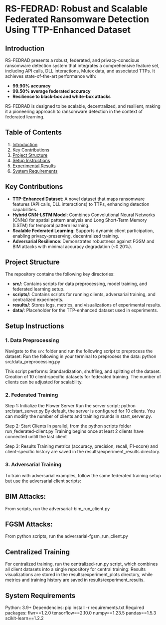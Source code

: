 # RS-FEDRAD: Robust and Scalable Federated Ransomware Detection Using TTP-Enhanced Dataset

## Introduction
RS-FEDRAD presents a robust, federated, and privacy-conscious ransomware detection system that integrates a comprehensive feature set, including API calls, DLL interactions, Mutex data, and associated TTPs. It achieves state-of-the-art performance with:

- **99.90% accuracy**
- **99.50% average federated accuracy**
- **Resilience to black-box and white-box attacks**

RS-FEDRAD is designed to be scalable, decentralized, and resilient, making it a pioneering approach to ransomware detection in the context of federated learning.

## Table of Contents
1. [Introduction](#introduction)
2. [Key Contributions](#key-contributions)
3. [Project Structure](#project-structure)
4. [Setup Instructions](#setup-instructions)
5. [Experimental Results](#experimental-results)
6. [System Requirements](#system-requirements)

## Key Contributions
- **TTP-Enhanced Dataset**: A novel dataset that maps ransomware features (API calls, DLL interactions) to TTPs, enhancing detection capabilities.
- **Hybrid CNN-LSTM Model**: Combines Convolutional Neural Networks (CNNs) for spatial pattern analysis and Long Short-Term Memory (LSTM) for temporal pattern learning.
- **Scalable Federated Learning**: Supports dynamic client participation, enabling privacy-preserving, decentralized training.
- **Adversarial Resilience**: Demonstrates robustness against FGSM and BIM attacks with minimal accuracy degradation (~0.20%).

## Project Structure
The repository contains the following key directories:
- **src/**: Contains scripts for data preprocessing, model training, and federated learning setup.
- **scripts/**: Contains scripts for running clients, adversarial training, and centralized experiments.
- **results/**: Stores logs, metrics, and visualizations of experimental results.
- **data/**: Placeholder for the TTP-enhanced dataset used in experiments.

## Setup Instructions
### 1. Data Preprocessing
Navigate to the `src` folder and run the following script to preprocess the dataset:
Run the following in your terminal to preprocess the data:
python src/data_preprocessing.py

This script performs:
Standardization, shuffling, and splitting of the dataset.
Creation of 10 client-specific datasets for federated training.
The number of clients can be adjusted for scalability.

### 2. Federated Training
Step 1: Initialize the Flower Server
Run the server script:
python src/start_server.py
By default, the server is configured for 10 clients. You can modify the number of clients and training rounds in start_server.py.

Step 2: Start Clients
In parallel, from the python scripts folder run_federated-client.py
Training begins once at least 2 clients have connected untill the last client

Step 3: Results
Training metrics (accuracy, precision, recall, F1-score) and client-specific history are saved in the results/experiment_results directory.
### 3. Adversarial Training
To train with adversarial examples, follow the same federated training setup but use the adversarial client scripts:
## BIM Attacks: 
From scripts, run the adversarial-bim_run_client.py
## FGSM Attacks:
From python scripts, run the adversarial-fgsm_run_client.py
## Centralized Training
For centralized training, run the centralized-run.py script, which combines all client datasets into a single repository for central training:
Results visualizations are stored in the results/experiment_plots directory, while metrics and training history are saved in results/experiment_results.

## System Requirements
Python: 3.9+
Dependencies:
pip install -r requirements.txt
Required packages:
flwr==1.2.0
tensorflow==2.10.0
numpy==1.23.5
pandas==1.5.3
scikit-learn==1.2.2
